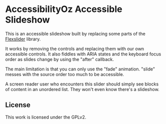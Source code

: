 # AccessibilityOz Accessible Slideshow

This is an accessible slideshow built by replacing some parts of the [Flexslider](https://github.com/woothemes/FlexSlider) library.

It works by removing the controls and replacing them with our own accessible controls.
It also fiddles with ARIA states and the keyboard focus order as slides change by using
the "after" callback.

The main limitation is that you can only use the "fade" animation. "slide" messes with the source order too much to be accessible.

A screen reader user who encounters this slider should simply see blocks of content in an unordered list. They won't even know there's a slideshow.

## License

This work is licensed under the GPLv2.
